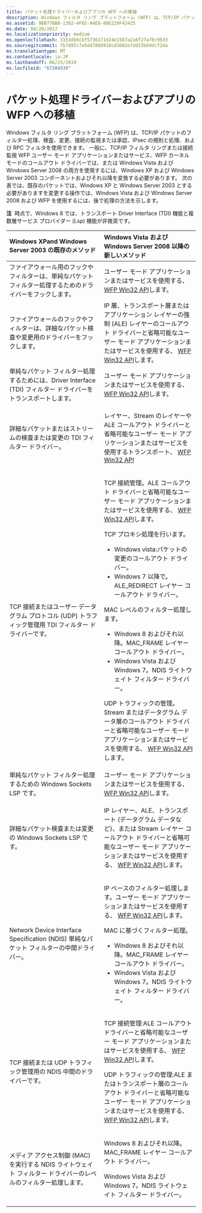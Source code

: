 ```yaml
---
title: パケット処理ドライバーおよびアプリの WFP への移植
description: Windows フィルタ リング プラットフォーム (WFP) は、TCP/IP パケットのフィルター処理、検査、変更、接続の監視または承認、IPsec の規則と処理、および RPC フィルタを使用できます。
ms.assetid: 9BB77BB8-1382-4F65-A4E8-80E229F43425
ms.date: 04/20/2017
ms.localizationpriority: medium
ms.openlocfilehash: 3153db6cbf5736171d24e1587a2a6f27af6c95d3
ms.sourcegitcommit: fb7d95c7a5d47860918cd3602efdd33b69dcf2da
ms.translationtype: MT
ms.contentlocale: ja-JP
ms.lasthandoff: 06/25/2019
ms.locfileid: "67384539"
---
```

# <a name="porting-packet-processing-drivers-and-apps-to-wfp"></a>パケット処理ドライバーおよびアプリの WFP への移植


Windows フィルタ リング プラットフォーム (WFP) は、TCP/IP パケットのフィルター処理、検査、変更、接続の監視または承認、IPsec の規則と処理、および RPC フィルタを使用できます。 一般に、TCP/IP フィルタ リングまたは接続監視 WFP ユーザー モード アプリケーションまたはサービス、WFP カーネル モードのコールアウト ドライバーでは、または Windows Vista および Windows Server 2008 の両方を使用するには、Windows XP および Windows Server 2003 コンポーネントおよびそれ以降を変換する必要があります。 次の表では、既存のパケットでは、Windows XP と Windows Server 2003 とする必要がありますを変更する操作では、Windows Vista および Windows Server 2008 および WFP を使用するには、後で処理の方法を示します。

**注**  時点で、Windows 8 では、トランスポート Driver Interface (TDI) 機能と複数層サービス プロバイダー (Lsp) 機能が非推奨です。

 

<table>
<colgroup>
<col width="50%" />
<col width="50%" />
</colgroup>
<thead>
<tr class="header">
<th align="left">Windows XPand Windows Server 2003 の既存のメソッド</th>
<th align="left">Windows Vista および Windows Server 2008 以降の新しいメソッド</th>
</tr>
</thead>
<tbody>
<tr class="odd">
<td align="left">ファイアウォール用のフックやフィルターは、単純なパケット フィルター処理するためのドライバーをフックします。</td>
<td align="left">ユーザー モード アプリケーションまたはサービスを使用する、 <a href="https://docs.microsoft.com/windows/desktop/FWP/windows-filtering-platform-start-page" data-raw-source="[WFP Win32 API](https://docs.microsoft.com/windows/desktop/FWP/windows-filtering-platform-start-page)">WFP Win32 API</a>します。</td>
</tr>
<tr class="even">
<td align="left">ファイアウォールのフックやフィルターは、詳細なパケット検査や変更用のドライバーをフックします。</td>
<td align="left">IP 層、トランスポート層またはアプリケーション レイヤーの強制 (ALE) レイヤーのコールアウト ドライバーと省略可能なユーザー モード アプリケーションまたはサービスを使用する、 <a href="https://docs.microsoft.com/windows/desktop/FWP/windows-filtering-platform-start-page" data-raw-source="[WFP Win32 API](https://docs.microsoft.com/windows/desktop/FWP/windows-filtering-platform-start-page)">WFP Win32 API</a>します。</td>
</tr>
<tr class="odd">
<td align="left">単純なパケット フィルター処理するためには、Driver Interface (TDI) フィルター ドライバーをトランスポートします。</td>
<td align="left">ユーザー モード アプリケーションまたはサービスを使用する、 <a href="https://docs.microsoft.com/windows/desktop/FWP/windows-filtering-platform-start-page" data-raw-source="[WFP Win32 API](https://docs.microsoft.com/windows/desktop/FWP/windows-filtering-platform-start-page)">WFP Win32 API</a>します。</td>
</tr>
<tr class="even">
<td align="left">詳細なパケットまたはストリームの検査または変更の TDI フィルター ドライバー。</td>
<td align="left"><p>レイヤー、Stream のレイヤーや ALE コールアウト ドライバーと省略可能なユーザー モード アプリケーションまたはサービスを使用するトランスポート、 <a href="https://docs.microsoft.com/windows/desktop/FWP/windows-filtering-platform-start-page" data-raw-source="[WFP Win32 API](https://docs.microsoft.com/windows/desktop/FWP/windows-filtering-platform-start-page)">WFP Win32 API</a></p></td>
</tr>
<tr class="odd">
<td align="left">TCP 接続またはユーザー データグラム プロトコル (UDP) トラフィック管理用 TDI フィルター ドライバーです。</td>
<td align="left"><p>TCP 接続管理。ALE コールアウト ドライバーと省略可能なユーザー モード アプリケーションまたはサービスを使用する、 <a href="https://docs.microsoft.com/windows/desktop/FWP/windows-filtering-platform-start-page" data-raw-source="[WFP Win32 API](https://docs.microsoft.com/windows/desktop/FWP/windows-filtering-platform-start-page)">WFP Win32 API</a>します。</p>
<p>TCP プロキシ処理を行います。</p>
<ul>
<li>Windows vista:パケットの変更のコールアウト ドライバー。</li>
<li>Windows 7 以降で。ALE_REDIRECT レイヤー コールアウト ドライバー。</li>
</ul>
<p>MAC レベルのフィルター処理します。</p>
<ul>
<li>Windows 8 およびそれ以降。MAC_FRAME レイヤー コールアウト ドライバー。</li>
<li>Windows Vista および Windows 7。NDIS ライトウェイト フィルター ドライバー。</li>
</ul>
<p>UDP トラフィックの管理。Stream またはデータグラム データ層のコールアウト ドライバーと省略可能なユーザー モード アプリケーションまたはサービスを使用する、 <a href="https://docs.microsoft.com/windows/desktop/FWP/windows-filtering-platform-start-page" data-raw-source="[WFP Win32 API](https://docs.microsoft.com/windows/desktop/FWP/windows-filtering-platform-start-page)">WFP Win32 API</a>します。</p></td>
</tr>
<tr class="even">
<td align="left">単純なパケット フィルター処理するための Windows Sockets LSP です。</td>
<td align="left">ユーザー モード アプリケーションまたはサービスを使用する、 <a href="https://docs.microsoft.com/windows/desktop/FWP/windows-filtering-platform-start-page" data-raw-source="[WFP Win32 API](https://docs.microsoft.com/windows/desktop/FWP/windows-filtering-platform-start-page)">WFP Win32 API</a>します。</td>
</tr>
<tr class="odd">
<td align="left">詳細なパケット検査または変更の Windows Sockets LSP です。</td>
<td align="left"><p>IP レイヤー、ALE、トランスポート (データグラム データなど)、または Stream レイヤー コールアウト ドライバーと省略可能なユーザー モード アプリケーションまたはサービスを使用する、 <a href="https://docs.microsoft.com/windows/desktop/FWP/windows-filtering-platform-start-page" data-raw-source="[WFP Win32 API](https://docs.microsoft.com/windows/desktop/FWP/windows-filtering-platform-start-page)">WFP Win32 API</a>します。</p></td>
</tr>
<tr class="even">
<td align="left">Network Device Interface Specification (NDIS) 単純なパケット フィルターの中間ドライバー。</td>
<td align="left"><p>IP ベースのフィルター処理します。ユーザー モード アプリケーションまたはサービスを使用する、 <a href="https://docs.microsoft.com/windows/desktop/FWP/windows-filtering-platform-start-page" data-raw-source="[WFP Win32 API](https://docs.microsoft.com/windows/desktop/FWP/windows-filtering-platform-start-page)">WFP Win32 API</a>します。</p>
<p>MAC に基づくフィルター処理。</p>
<ul>
<li>Windows 8 およびそれ以降。MAC_FRAME レイヤー コールアウト ドライバー。</li>
<li>Windows Vista および Windows 7。NDIS ライトウェイト フィルター ドライバー。</li>
</ul></td>
</tr>
<tr class="odd">
<td align="left">TCP 接続または UDP トラフィック管理用の NDIS 中間のドライバーです。</td>
<td align="left"><p>TCP 接続管理:ALE コールアウト ドライバーと省略可能なユーザー モード アプリケーションまたはサービスを使用する、 <a href="https://docs.microsoft.com/windows/desktop/FWP/windows-filtering-platform-start-page" data-raw-source="[WFP Win32 API](https://docs.microsoft.com/windows/desktop/FWP/windows-filtering-platform-start-page)">WFP Win32 API</a>します。</p>
<p>UDP トラフィックの管理:ALE またはトランスポート層のコールアウト ドライバーと省略可能なユーザー モード アプリケーションまたはサービスを使用する、 <a href="https://docs.microsoft.com/windows/desktop/FWP/windows-filtering-platform-start-page" data-raw-source="[WFP Win32 API](https://docs.microsoft.com/windows/desktop/FWP/windows-filtering-platform-start-page)">WFP Win32 API</a>します。</p></td>
</tr>
<tr class="even">
<td align="left">メディア アクセス制御 (MAC) を実行する NDIS ライトウェイト フィルター ドライバーのレベルのフィルター処理します。</td>
<td align="left"><p>Windows 8 およびそれ以降。MAC_FRAME レイヤー コールアウト ドライバー。</p>
<p>Windows Vista および Windows 7。NDIS ライトウェイト フィルター ドライバー。</p></td>
</tr>
</tbody>
</table>

 

 

 






